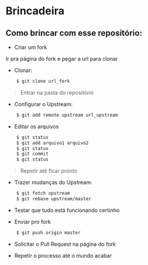 # Brincadeira

## Como brincar com esse repositório:

* Criar um fork

Ir pra página do fork e pegar a url para clonar

* Clonar:

```bash
	$ git clone url_fork
```

> Entrar na pasta do repositório

* Configurar o Upstream:

```bash
	$ git add remote upstream url_upstream
```

* Editar os arquivos

```bash
	$ git status
	$ git add arquivo1 arquivo2
	$ git status
	$ git commit
	$ git status
```

> Repetir até ficar pronto

* Trazer mudanças do Upstream:

```bash
	$ git fetch upstream
	$ git rebase upstream/master
```

* Testar que tudo está funcionando certinho

* Enviar pro fork

```bash
	$ git push origin master
```

* Solicitar o Pull Request na página do fork

* Repetir o processo até o mundo acabar

